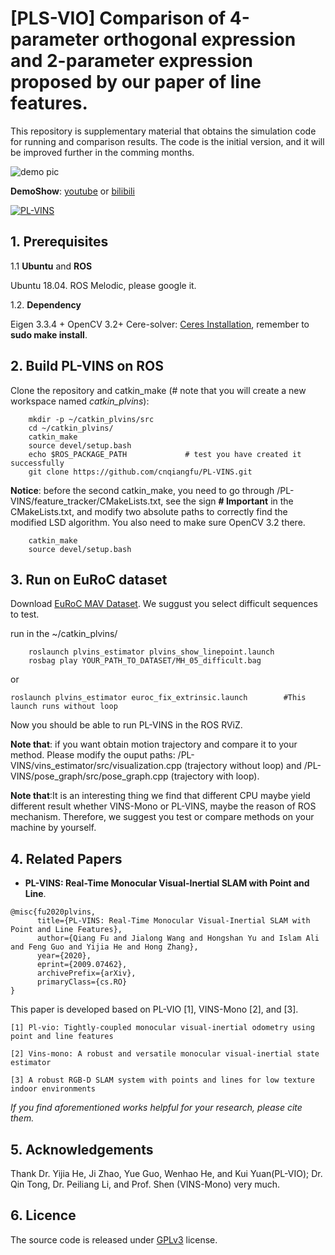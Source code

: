 # [PLS-VIO] Comparison of 4-parameter orthogonal expression and 2-parameter expression proposed by our paper of line features.

This repository is supplementary material that obtains the simulation code for running and comparison results. The code is the initial version, and it will be improved further in the comming months.

![demo pic](https://github.com/cnqiangfu/PL-VINS/blob/master/support_files/plvins-vinsmono.png)


**DemoShow**: [youtube](https://youtu.be/MPf6HufbgdE) or [bilibili](https://www.bilibili.com/video/BV1464y1F7hk/)

[![PL-VINS](https://img.youtube.com/vi/MPf6HufbgdE/0.jpg)](https://youtu.be/MPf6HufbgdE)

## 1. Prerequisites
1.1 **Ubuntu** and **ROS**

Ubuntu 18.04. ROS Melodic, please google it.

1.2. **Dependency**

Eigen 3.3.4 + OpenCV 3.2+ Cere-solver: [Ceres Installation](http://ceres-solver.org/installation.html), remember to **sudo make install**.

## 2. Build PL-VINS on ROS
Clone the repository and catkin_make (# note that you will create a new workspace named *catkin_plvins*):
```
	mkdir -p ~/catkin_plvins/src    
	cd ~/catkin_plvins/
	catkin_make
	source devel/setup.bash
	echo $ROS_PACKAGE_PATH             # test you have created it successfully
	git clone https://github.com/cnqiangfu/PL-VINS.git
```
**Notice**: before the second catkin_make, you need to go through /PL-VINS/feature_tracker/CMakeLists.txt, see the sign **# Important** in the CMakeLists.txt, and modify two absolute paths to correctly find the modified LSD algorithm. You also need to make sure OpenCV 3.2 there.

```	
	catkin_make
	source devel/setup.bash
```

## 3. Run on EuRoC dataset

Download [EuRoC MAV Dataset](http://projects.asl.ethz.ch/datasets/doku.php?id=kmavvisualinertialdatasets). We suggust you select difficult sequences to test.

run in the ~/catkin_plvins/
```
	roslaunch plvins_estimator plvins_show_linepoint.launch
	rosbag play YOUR_PATH_TO_DATASET/MH_05_difficult.bag
```
or 
```
roslaunch plvins_estimator euroc_fix_extrinsic.launch        #This launch runs without loop
```

Now you should be able to run PL-VINS in the ROS RViZ. 

**Note that**: if you want obtain motion trajectory and compare it to your method. Please modify the ouput paths: /PL-VINS/vins_estimator/src/visualization.cpp (trajectory without loop) and /PL-VINS/pose_graph/src/pose_graph.cpp (trajectory with loop). 

**Note that**:It is an interesting thing we find that different CPU maybe yield different result whether VINS-Mono or PL-VINS, maybe the reason of ROS mechanism. Therefore, we suggest you test or compare methods on your machine by yourself. 


## 4. Related Papers

- **PL-VINS: Real-Time Monocular Visual-Inertial SLAM with Point and Line**.

```
@misc{fu2020plvins,
      title={PL-VINS: Real-Time Monocular Visual-Inertial SLAM with Point and Line Features}, 
      author={Qiang Fu and Jialong Wang and Hongshan Yu and Islam Ali and Feng Guo and Yijia He and Hong Zhang},
      year={2020},
      eprint={2009.07462},
      archivePrefix={arXiv},
      primaryClass={cs.RO}
}
```

This paper is developed based on PL-VIO [1], VINS-Mono [2], and [3].
```
[1] Pl-vio: Tightly-coupled monocular visual-inertial odometry using point and line features

[2] Vins-mono: A robust and versatile monocular visual-inertial state estimator

[3] A robust RGB-D SLAM system with points and lines for low texture indoor environments
```

*If you find aforementioned works helpful for your research, please cite them.*

## 5. Acknowledgements

Thank Dr. Yijia He, Ji Zhao, Yue Guo, Wenhao He, and Kui Yuan(PL-VIO); Dr. Qin Tong, Dr. Peiliang Li, and Prof. Shen (VINS-Mono) very much.

## 6. Licence
The source code is released under [GPLv3](http://www.gnu.org/licenses/) license.
